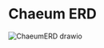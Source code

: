 # Chaeum ERD

![ChaeumERD drawio](https://github.com/user-attachments/assets/82d06c25-115c-4dfd-9c05-db6a15ffad8b)
